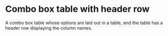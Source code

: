 # Combo box table with header row

A combo box table whose options are laid out in a table, and the table has a header row displaying the column names.

